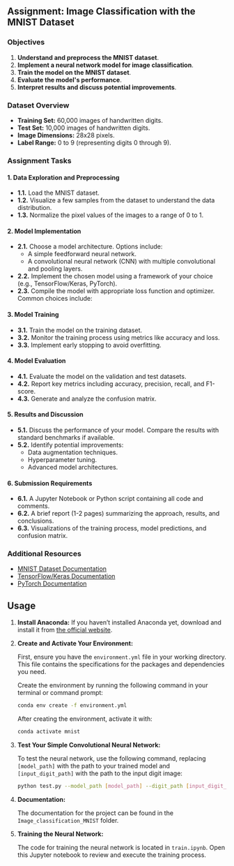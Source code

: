 ## Assignment: Image Classification with the MNIST Dataset

### Objectives
1. **Understand and preprocess the MNIST dataset**.
2. **Implement a neural network model for image classification**.
3. **Train the model on the MNIST dataset**.
4. **Evaluate the model's performance**.
5. **Interpret results and discuss potential improvements**.

### Dataset Overview
- **Training Set:** 60,000 images of handwritten digits.
- **Test Set:** 10,000 images of handwritten digits.
- **Image Dimensions:** 28x28 pixels.
- **Label Range:** 0 to 9 (representing digits 0 through 9).

### Assignment Tasks

#### 1. **Data Exploration and Preprocessing**
   - **1.1.** Load the MNIST dataset.
   - **1.2.** Visualize a few samples from the dataset to understand the data distribution.
   - **1.3.** Normalize the pixel values of the images to a range of 0 to 1.

#### 2. **Model Implementation**
   - **2.1.** Choose a model architecture. Options include:
     - A simple feedforward neural network.
     - A convolutional neural network (CNN) with multiple convolutional and pooling layers.
   - **2.2.** Implement the chosen model using a framework of your choice (e.g., TensorFlow/Keras, PyTorch).
   - **2.3.** Compile the model with appropriate loss function and optimizer. Common choices include:

#### 3. **Model Training**
   - **3.1.** Train the model on the training dataset.
   - **3.2.** Monitor the training process using metrics like accuracy and loss.
   - **3.3.** Implement early stopping to avoid overfitting.

#### 4. **Model Evaluation**
   - **4.1.** Evaluate the model on the validation and test datasets.
   - **4.2.** Report key metrics including accuracy, precision, recall, and F1-score.
   - **4.3.** Generate and analyze the confusion matrix.

#### 5. **Results and Discussion**
   - **5.1.** Discuss the performance of your model. Compare the results with standard benchmarks if available.
   - **5.2.** Identify potential improvements:
     - Data augmentation techniques.
     - Hyperparameter tuning.
     - Advanced model architectures.

#### 6. **Submission Requirements**
   - **6.1.** A Jupyter Notebook or Python script containing all code and comments.
   - **6.2.** A brief report (1-2 pages) summarizing the approach, results, and conclusions.
   - **6.3.** Visualizations of the training process, model predictions, and confusion matrix.

### Additional Resources
- [MNIST Dataset Documentation](http://yann.lecun.com/exdb/mnist/)
- [TensorFlow/Keras Documentation](https://www.tensorflow.org/guide/keras)
- [PyTorch Documentation](https://pytorch.org/docs/stable/index.html)

## Usage

1. **Install Anaconda:**
   If you haven’t installed Anaconda yet, download and install it from [the official website](https://www.anaconda.com/products/distribution).

2. **Create and Activate Your Environment:**

   First, ensure you have the `environment.yml` file in your working directory. This file contains the specifications for the packages and dependencies you need.

   Create the environment by running the following command in your terminal or command prompt:
   ```bash
   conda env create -f environment.yml
   ```

   After creating the environment, activate it with:
   ```bash
   conda activate mnist
   ```

3. **Test Your Simple Convolutional Neural Network:**

   To test the neural network, use the following command, replacing `[model_path]` with the path to your trained model and `[input_digit_path]` with the path to the input digit image:
   ```bash
   python test.py --model_path [model_path] --digit_path [input_digit_path]
   ```

4. **Documentation:**

   The documentation for the project can be found in the `Image_classification_MNIST` folder.

5. **Training the Neural Network:**

   The code for training the neural network is located in `train.ipynb`. Open this Jupyter notebook to review and execute the training process.
